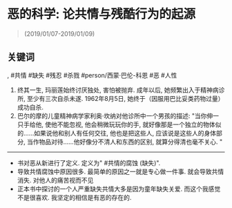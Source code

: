 # 恶的科学: 论共情与残酷行为的起源


> (2019/01/07-2019/01/09)

## 关键词
, #共情 #缺失 #残忍 #杀戮 #person/西蒙·巴伦-科恩  #恶 #人性

1. 终其一生, 玛丽莲始终讨厌独处, 害怕被抛弃. 成年以后, 她频繁出入于精神病诊所, 至少有三次自杀未遂. 1962年8月5日, 她终于（因服用巴比妥类药物过量）成功自杀.
2. 巴尔的摩的儿童精神病学家利奥·坎纳对他诊所中一个男孩的描述: "当你伸一只手给他, 使他不能忽视, 他会稍微玩玩你的手, 就好像那是一个独立的物体似的……如果说他和别人有任何交往, 他也是把这些人, 应该说是这些人的身体部分, 当作物品对待……他好像分不清人和东西的区别, 就算分得清也毫不关心. "

--------

* 书对恶从新进行了定义. 定义为" #共情的腐蚀 (缺失)".
* 导致共情腐蚀中原因很多. 最简单的原因之一就是专心做一件事. 就会导致共情消失. 对他人的痛苦视而不见
* 正本书中探讨的一个人严重缺失共情大多是因为童年缺失关爱. 而这个我感觉不是很喜欢. 我坚定的相信是有恶的存在的.
